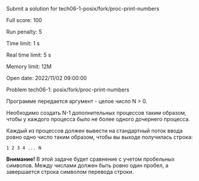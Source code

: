Submit a solution for tech06-1-posix/fork/proc-print-numbers

Full score:	100

Run penalty:	5

Time limit:	1 s

Real time limit:	5 s

Memory limit:	12M

Open date:	2022/11/02 09:00:00

Problem tech06-1: posix/fork/proc-print-numbers

Программе передается аргумент - целое число N > 0.

Необходимо создать N-1 дополнительных процессов таким образом, чтобы у каждого процесса было не более одного дочернего процесса.

Каждый из процессов должен вывести на стандартный поток ввода ровно одно число таким образом, чтобы вы выходе получилась строка:
```
1 2 3 4 ... N
```
**Внимание!** В этой задаче будет сравнение с учетом пробельных символов. Между числами должен быть ровно один пробел, а завершается строка символом перевода строки.